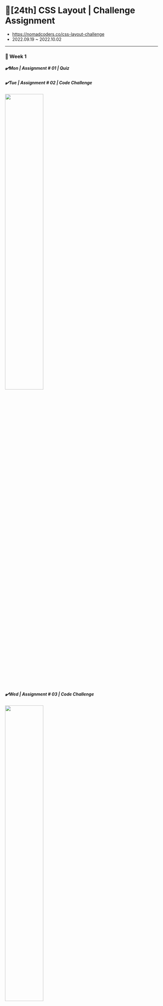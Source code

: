 # 🌺[24th] CSS Layout | Challenge Assignment

- https://nomadcoders.co/css-layout-challenge
- 2022.09.19 ~ 2022.10.02

<hr />

<h3>📅 Week 1</h3>
<h5>✔️Mon | Assignment # 01 | Quiz</h5>
<h5>✔️Tue | Assignment # 02 | Code Challenge</h5>
<img width="50%" src="https://user-images.githubusercontent.com/107466703/193484636-1b59289c-6b57-49f7-a1ee-65f54285b88f.png"/>


<h5>✔️Wed | Assignment # 03 | Code Challenge</h5>
<img width="50%" src="https://user-images.githubusercontent.com/107466703/193484668-5f29c4af-4168-4642-b602-0a9e56be8ab5.png"/>

<h5>✔️Thu | Assignment # 04 | Code Challenge</h5>
<img width="50%" src="https://user-images.githubusercontent.com/107466703/193484704-4fe915ed-b5dd-4303-8807-e45a813d8c65.png"/>

<h5>✔️Fri | Assignment # 05 | Code Challenge</h5>
<img width="100%" src="https://user-images.githubusercontent.com/107466703/193681970-72ba0840-ca95-4c07-be9b-0629a082ea69.png"/>

<h5>✔️Sat | Assignment # 06 | Quiz</h5>
<h5>🌴Sun | Break</h5>

<br />
<hr />

<h3>📅 Week 2</h3>
<h5>✔️Mon | Assignment # 07 | Code Challenge</h5>
<img width="50%" src="https://user-images.githubusercontent.com/107466703/193484810-8271e3e7-cdb1-41e9-9fdb-0602a7cbaf27.png"/>

<h5>✔️Tue ~ Wed | Assignment # 08 | Code Challenge</h5>
<img width="100%" src="https://user-images.githubusercontent.com/107466703/193484842-2e7a8588-0ebb-4575-bb31-af60a846e2d9.png"/>

<h5>✔️Thu | Assignment # 09 | Code Challenge</h5>
<img width="100%" src="https://user-images.githubusercontent.com/107466703/193484910-4640fcb1-bd68-4ed2-99ce-07d6870310ff.png"/>

<h5>✔️Fri ~ Sat | Assignment # 10 | Code Challenge</h5>
<img width="100%" src="https://user-images.githubusercontent.com/107466703/193485162-b621af10-b8ba-4eb9-8dee-e4312e7f53c5.png"/>

<h5>✔️Sun | Assignment # 11 | Last Code Challenge</h5>
<img width="100%" src="https://user-images.githubusercontent.com/107466703/193484991-0bbd8f67-123d-4744-8f7e-eee4813be7c6.png"/>

<br />
<hr/>
